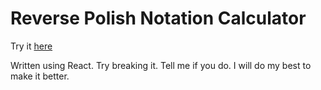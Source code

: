 # Reverse Polish Notation Calculator

Try it [here](https://rpn.herokuapp.com/)

Written using React. Try breaking it. Tell me if you do. I will do my best to make it better.